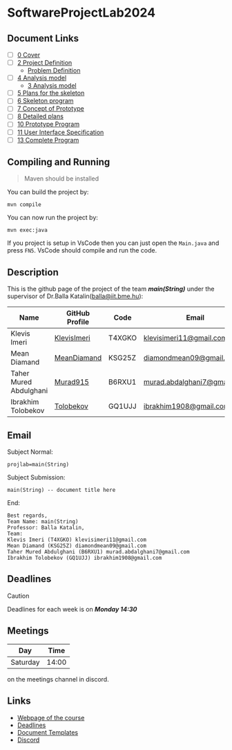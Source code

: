 # SoftwareProjectLab2024

## Document Links
- [ ] [0 Cover](https://docs.google.com/document/d/1Mn_KRn84DfLSgG2iLk20jxYhJ6C5N9aymsou-fHc8No/edit?usp=sharing)
- [ ] [2 Project Definition](https://docs.google.com/document/d/1UcgfCvedrqtRvM-0aPniAHs13E5yTa5pBhLOkXDJq9U/edit?usp=sharing)
  - [Problem Definition](https://www.iit.bme.hu/targyak/BMEVIIIAB02/problem-definition)
- [ ] [4 Analysis model](https://docs.google.com/document/d/1GQjKXtnZAlzHJznduEUlyZGJ1P08df4gseJaO8MnlUI/edit?usp=sharing)
  - [3 Analysis model](https://docs.google.com/document/d/1u3uKtd4znwaEGchfAY2f_T9UO5kV2lVStRdBYzOEVvc/edit?usp=sharing)
- [ ] [5 Plans for the skeleton](https://docs.google.com/document/d/1ualSxL9Me9Omed-CUEuVkHZgmbHVUMaHbaHxVlP3nj4/edit?usp=sharing)
- [ ] [6 Skeleton program](https://docs.google.com/document/d/1gmOUeXACNhtO2WMVdW7eGF12_DoK4WY6V61Crw69BRU/edit?usp=sharing)
- [ ] [7 Concept of Prototype](https://docs.google.com/document/d/1ZT9VIiDTBR3EwCjKP2ztPzW3aNZWmylYPWSfbStwrfk/edit?usp=sharing)
- [ ] [8 Detailed plans](https://docs.google.com/document/d/1Qm3B54_BemJprdrmZpIbRi-14yoKTzNqDrRBKgBphk8/edit?usp=sharing)
- [ ] [10 Prototype Program](https://docs.google.com/document/d/1SVMYX-XEAScg0v49ixZ8_5KrJVGaSWDze8_bsn_mCEc/edit?usp=sharing)
- [ ] [11 User Interface Specification](https://docs.google.com/document/d/1_tRefSctOaP_SoO9lbbaTmRa1RocXgHx4CNtndMRkzs/edit?usp=sharing)
- [ ] [13 Complete Program](https://docs.google.com/document/d/1uDvl_1DGnFQLz-xaKPivMc3-vUEddQpSBZ8Ni4EZCwo/edit?usp=sharing)
## Compiling and Running 
> Maven should be installed

You can build the project by:
```shell
mvn compile
```
You can now run the project by:
```shell
mvn exec:java
```
If you project is setup in VsCode then you can just open the `Main.java` and press `FN5`. 
VsCode should compile and run the code.

## Description


This is the github page of the project of the team _**main(String)**_  under the supervisor of Dr.Balla Katalin(balla@iit.bme.hu):

| Name                  | GitHub Profile                                | Code          | Email                       |
|-----------------------|-----------------------------------------------|---------------|-----------------------------|
| Klevis Imeri          | [KlevisImeri](https://github.com/KlevisImeri) | T4XGKO        | klevisimeri11@gmail.com     |
| Mean Diamand          | [MeanDiamand](https://github.com/MeanDiamand) | KSG25Z        | diamondmean09@gmail.com     |
| Taher Mured Abdulghani| [Murad915](https://github.com/Murad915/)      | B6RXU1        | murad.abdalghani7@gmail.com |
| Ibrakhim Tolobekov    | [Tolobekov](https://github.com/Tolobekov/)    | GQ1UJJ        | ibrakhim1908@gmail.com      |


## Email
Subject Normal:  
```
projlab=main(String)
```
Subject Submission:
```
main(String) -- document title here
```
End:
```
Best regards, 
Team Name: main(String)
Professor: Balla Katalin,
Team:
Klevis Imeri (T4XGKO) klevisimeri11@gmail.com
Mean Diamand (KSG25Z) diamondmean09@gmail.com
Taher Mured Abdulghani (B6RXU1) murad.abdalghani7@gmail.com
Ibrakhim Tolobekov (GQ1UJJ) ibrakhim1908@gmail.com
```

## Deadlines
> [!CAUTION]
> Deadlines for each week is on _**Monday 14:30**_

## Meetings
| Day       | Time   |
|-----------|--------|
| Saturday  | 14:00  |

on the meetings channel in discord.

## Links
- [Webpage of the course](https://www.iit.bme.hu/oktatas/tanszeki_targyak/BMEVIIIAB02)
- [Deadlines](https://www.iit.bme.hu/targyak/BMEVIIIAB02/schedule)
- [Document Templates](https://www.iit.bme.hu/file/1006/document-templates)
- [Discord](https://discord.gg/MafdhMrd)

